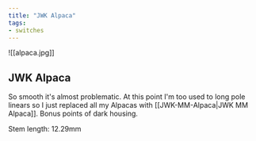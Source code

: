 ```yaml
---
title: "JWK Alpaca"
tags:
- switches
---
```


![[alpaca.jpg]]

## JWK Alpaca

So smooth it's almost problematic. At this point I'm too used to long pole linears so I just replaced all my Alpacas with [[JWK-MM-Alpaca|JWK MM Alpaca]]. Bonus points of dark housing.

Stem length: 12.29mm